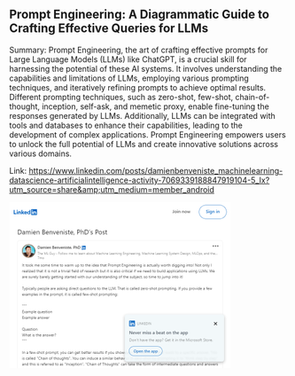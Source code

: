 ## Prompt Engineering: A Diagrammatic Guide to Crafting Effective Queries for LLMs
Summary: Prompt Engineering, the art of crafting effective prompts for Large Language Models (LLMs) like ChatGPT, is a crucial skill for harnessing the potential of these AI systems. It involves understanding the capabilities and limitations of LLMs, employing various prompting techniques, and iteratively refining prompts to achieve optimal results. Different prompting techniques, such as zero-shot, few-shot, chain-of-thought, inception, self-ask, and memetic proxy, enable fine-tuning the responses generated by LLMs. Additionally, LLMs can be integrated with tools and databases to enhance their capabilities, leading to the development of complex applications. Prompt Engineering empowers users to unlock the full potential of LLMs and create innovative solutions across various domains.

Link: https://www.linkedin.com/posts/damienbenveniste_machinelearning-datascience-artificialintelligence-activity-7069339188847919104-5_Ix?utm_source=share&amp;utm_medium=member_android

<img src="/img/2fdea73b-46d5-4b26-97d9-54ca5ea61814.png" width="400" />
<br/><br/>
